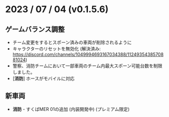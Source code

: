 # 2023 / 07 / 04 (v0.1.5.6)

## ゲームバランス調整
- チーム変更をするとスポーン済みの車両が削除されるように
- キャラクターのリセットを無効化 (解決済み: https://discord.com/channels/1049994693167034388/1124935438570881024)
- 警察、消防チームにおいて一部車両のチーム内最大スポーン可能台数を制限しました。
- [**消防**] ホースがモバイルに対応
## 新車両
- **消防** - すくばMER 01の追加 (内装開発中) (プレミアム限定)
